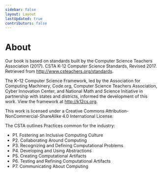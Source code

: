 ```yaml
---
sidebar: false
layout: Layout
lastUpdated: true
contributors: false
---
```


# About

Our book is based on standards built by the Computer Science Teachers Association (2017). CSTA K-12 Computer Science Standards, Revised 2017. Retrieved from http://www.csteachers.org/standards.

The K–12 Computer Science Framework, led by the Association for Computing Machinery, Code.org, Computer Science Teachers Association, Cyber Innovation Center, and National Math and Science Initiative in partnership with states and districts, informed the development of this work. View the framework at http://k12cs.org.

This work is licensed under a Creative Commons Attribution-NonCommercial-ShareAlike 4.0 International License. 

The CSTA outlines Practices common for the industry:

- P1. Fostering an Inclusive Computing Culture
- P2. Collaborating Around Computing
- P3. Recognizing and Defining Computational Problems
- P4. Developing and Using Abstractions
- P5. Creating Computational Artifacts
- P6. Testing and Refining Computational Artifacts 
- P7. Communicating About Computing
